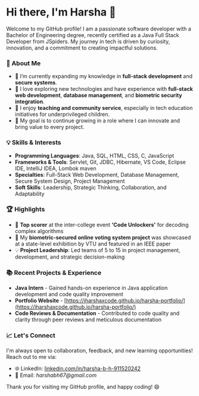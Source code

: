 # Hi there, I'm Harsha 👋

Welcome to my GitHub profile! I am a passionate software developer with a Bachelor of Engineering degree, recently certified as a Java Full Stack Developer from JSpiders. My journey in tech is driven by curiosity, innovation, and a commitment to creating impactful solutions.

### 🚀 About Me

- 🔭 I’m currently expanding my knowledge in **full-stack development** and **secure systems**.
- 🌱 I love exploring new technologies and have experience with **full-stack web development**, **database management**, and **biometric security integration**.
- 👥 I enjoy **teaching and community service**, especially in tech education initiatives for underprivileged children.
- 🎯 My goal is to continue growing in a role where I can innovate and bring value to every project.

### 💡 Skills & Interests

- **Programming Languages**: Java, SQL, HTML, CSS, C, JavaScript
- **Frameworks & Tools**: Servlet, Git, JDBC, Hibernate, VS Code, Eclipse IDE, IntelliJ IDEA, Lombok maven
- **Specialties**: Full-Stack Web Development, Database Management, Secure System Design, Project Management
- **Soft Skills**: Leadership, Strategic Thinking, Collaboration, and Adaptability

### 🏆 Highlights

- 🏅 **Top scorer** at the inter-college event **'Code Unlockers'** for decoding complex algorithms
- 📄 My **biometric-secured online voting system project** was showcased at a state-level exhibition by VTU and featured in an IEEE paper
- 💡 **Project Leadership**: Led teams of 5 to 15 in project management, development, and strategic decision-making

### 📚 Recent Projects & Experience

- **Java Intern** - Gained hands-on experience in Java application development and code quality improvement
- **Portfolio Website** - [https://iharshaxcode.github.io/harsha-portfolio/](https://iharshaxcode.github.io/harsha-portfolio/)
- **Code Reviews & Documentation** - Contributed to code quality and clarity through peer reviews and meticulous documentation

### 📈 Let's Connect

I'm always open to collaboration, feedback, and new learning opportunities! Reach out to me via:

- 🌐 LinkedIn: [linkedin.com/in/harsha-b-h-911520242 ](https://www.linkedin.com/in/harsha-b-h-911520242/)
- 📧 Email: _harshabh67@gmail.com_
  
Thank you for visiting my GitHub profile, and happy coding! 😄

